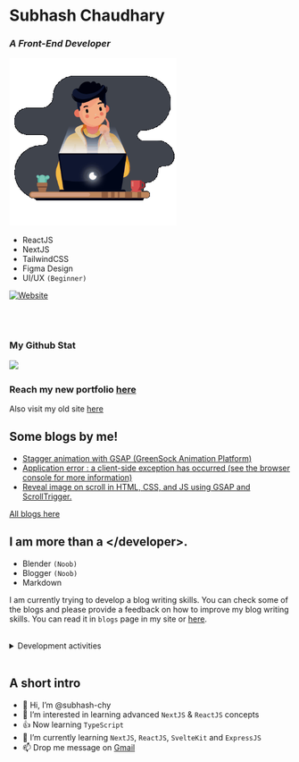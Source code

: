 <!-- <style type="text/css">
  .content{
    display: flex;
    flex-direction: column-reverse;
    justify-content: space-between;
    gap: 10px;
  }

   .gif-image {
     width:300px;
     height:300px;
   }
@media screen and (min-width:670px) {
  .content{
    align-items: center;
    flex-direction: row;
  }
}
</style> -->

# Subhash Chaudhary

### _A Front-End Developer_

 <div class="content">

  <img width=300 height=300 class="gif-image" alt="GIF" src="https://raw.githubusercontent.com/Suubash/Suubash/main/animation.gif"/>

<div>

- ReactJS
- NextJS
- TailwindCSS
- Figma Design
- UI/UX `(Beginner)`

[![Website](https://img.shields.io/website?label=View-Portfolio&style=for-the-badge&url=https%3A%2F%2Fchaudharysubash.com.np)](https://chaudharysubash.com.np)

</div>

</div>

<br/><br/>

### My Github Stat

<a href="http://www.github.com/subhash-chy"><img src="https://github-readme-streak-stats.herokuapp.com/?user=subhash-chy&stroke=ffffff&background=0c1514&ring=1F51AA&fire=1F51AA&currStreakNum=ffffff&currStreakLabel=1F51CC&sideNums=ffffff&sideLabels=ffffff&dates=ffffff&hide_border=true" /></a>

### Reach my new portfolio [here](https://chaudharysubash.com.np)

Also visit my old site [here](https://chaudharysubash.vercel.app)

## Some blogs by me!

- [Stagger animation with GSAP (GreenSock Animation Platform)](https://www.chaudharysubash.com.np/blog/gsap-stagger-animation)
- [Application error : a client-side exception has occurred (see the browser console for more information)](https://www.chaudharysubash.com.np/blog/application-error-client-side-exception)
- [Reveal image on scroll in HTML, CSS, and JS using GSAP and ScrollTrigger.](https://www.chaudharysubash.com.np/blog/reveal-imgonscroll)

[All blogs here](https://www.chaudharysubash.com.np/blog)

## I am more than a </developer\>.

- Blender `(Noob)`
- Blogger `(Noob)`
- Markdown

I am currently trying to develop a blog writing skills. You can check some of the blogs and please provide a feedback on how to improve my blog writing skills. You can read it in `blogs` page in my site or [here](https://chaudharysubash.com.np/blog).

<br />
<details>
<summary>Development activities</summary>
<!--START_SECTION:waka-->

```txt
TypeScript   18 hrs 15 mins  ███████████████████████▓░   94.40 %
Bash         47 mins         █░░░░░░░░░░░░░░░░░░░░░░░░   04.08 %
Text         14 mins         ▒░░░░░░░░░░░░░░░░░░░░░░░░   01.27 %
JSON         1 min           ░░░░░░░░░░░░░░░░░░░░░░░░░   00.17 %
JavaScript   0 secs          ░░░░░░░░░░░░░░░░░░░░░░░░░   00.08 %
```

<!--END_SECTION:waka-->
</details>
<br/>

## A short intro

- 👋 Hi, I’m @subhash-chy
- 👀 I’m interested in learning advanced `NextJS` & `ReactJS` concepts
- 👍 Now learning `TypeScript`
- 🌱 I’m currently learning `NextJS`, `ReactJS`, `SvelteKit` and `ExpressJS`
- 📫 Drop me message on [Gmail](https://mail.google.com/mail/u/0/#inbox?compose=GTvVlcRwQnlTWkjbZDktkjpxPdBDDxjGxgwMrcVjbGLSWRdXrjVpQpMTKQvGCPbPCZSxCndcbsNWM)
